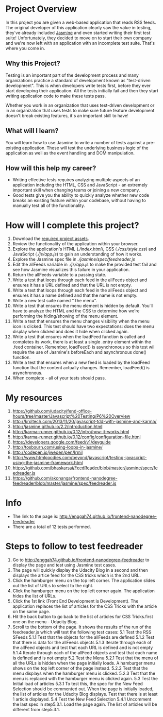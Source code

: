 # Project Overview

In this project you are given a web-based application that reads RSS feeds. The original developer of this application clearly saw the value in testing, they've already included [Jasmine](http://jasmine.github.io/) and even started writing their first test suite! Unfortunately, they decided to move on to start their own company and we're now left with an application with an incomplete test suite. That's where you come in.


## Why this Project?

Testing is an important part of the development process and many organizations practice a standard of development known as "test-driven development". This is when developers write tests first, before they ever start developing their application. All the tests initially fail and then they start writing application code to make these tests pass.

Whether you work in an organization that uses test-driven development or in an organization that uses tests to make sure future feature development doesn't break existing features, it's an important skill to have!


## What will I learn?

You will learn how to use Jasmine to write a number of tests against a pre-existing application. These will test the underlying business logic of the application as well as the event handling and DOM manipulation.


## How will this help my career?

* Writing effective tests requires analyzing multiple aspects of an application including the HTML, CSS and JavaScript - an extremely important skill when changing teams or joining a new company.
* Good tests give you the ability to quickly analyze whether new code breaks an existing feature within your codebase, without having to manually test all of the functionality.


# How will I complete this project?

1. Download the [required project assets](http://github.com/udacity/frontend-nanodegree-feedreader).
2. Review the functionality of the application within your browser.
3. Explore the application's HTML (*./index.html*), CSS (*./css/style.css*) and JavaScript (*./js/app.js*) to gain an understanding of how it works.
4. Explore the Jasmine spec file in *./jasmine/spec/feedreader.js*
5. Edit the allFeeds variable in *./js/app.js* to make the provided test fail and see how Jasmine visualizes this failure in your application.
6. Return the allFeeds variable to a passing state.
7. Write a test that loops through each feed in the allFeeds object and ensures it has a URL defined and that the URL is not empty.
8. Write a test that loops through each feed in the allFeeds object and ensures it has a name defined and that the name is not empty.
9. Write a new test suite named "The menu".
10. Write a test that ensures the menu element is hidden by default. You'll have to analyze the HTML and the CSS to determine how we're performing the hiding/showing of the menu element.
11. Write a test that ensures the menu changes visibility when the menu icon is clicked. This test should have two expectations: does the menu display when clicked and does it hide when clicked again.
12. Write a test that ensures when the loadFeed function is called and completes its work, there is at least a single .entry element within the .feed container. Remember, loadFeed() is asynchronous so this test wil require the use of Jasmine's beforeEach and asynchronous done() function.
13. Write a test that ensures when a new feed is loaded by the loadFeed function that the content actually changes. Remember, loadFeed() is asynchronous.
14. When complete - all of your tests should pass.

# My resources

1. https://github.com/udacity/fend-office-hours/tree/master/Javascript%20Testing/P6%20Overview
2. http://kroltech.com/2013/11/20/javascript-tdd-with-jasmine-and-karma/
3. http://jasmine.github.io/2.2/introduction.html
4. http://karma-runner.github.io/0.12/intro/how-it-works.html
6. http://karma-runner.github.io/0.12/config/configuration-file.html
7. https://developers.google.com/feed/v1/devguide
8. http://tosbourn.com/using-loops-in-jasmine/
9. http://codepen.io/jweden/pen/Irmil
10. http://www.htmlgoodies.com/beyond/javascript/testing-javascript-using-the-jasmine-framework.html
11. https://github.com/bhaskarsai/FeedReader/blob/master/jasmine/spec/feedreader.js
12. https://github.com/akonanga/frontend-nanodegree-feedreader/blob/master/jasmine/spec/feedreader.js

# Info

* The link to the page is: http://enggah74.github.io/frontend-nanodegree-feedreader
* There are a total of 12 tests performed.

# Steps to follow to test feedreader
1. Go to http://enggah74.github.io/frontend-nanodegree-feedreader to display the page and test using Jasmine test cases.
2. The page will quickly display the Udacity Blog in a second and then displays the artice feed for the CSS tricks which is the 2nd URL.
3. Click the hamburger menu on the top left corner. The application slides out the list of URLs to select to the right.
4. Click the hamburger menu on the top left corner again. The application hides the list of URLs.
5. Click the 1st link (Front End Development is Development). The application replaces the list of articles for the CSS Tricks with the article on the same page.
6. Hit the back button to go back to the list of articles for CSS Tricks.first one on the menu - Udacity Blog.
7. Scroll to the bottom of the page. It shows the results of the run of the feedreader.js which will test the following test cases:
	5.1 Test the RSS SFeeds
	  	5.1.1 Test that the objects for the allFeeds are defined
	  	5.1.2 Test that there is data for the allFeeds objects
	 	5.1.3 Iterate through each of the allFeed objects and test that each URL is defined and is not empty
	 	5.1.4 Iterate through each of the allFeed objects and test that each name is defined and is not empty
	5.2 Test the Menu
		5.2.1 Test that the menu of all the URLs is hidden when the page initially loads. A hamburger menu shows on the top left corner of the page instead.
		5.2.2 Test that the menu displays when the hamburger menu is clicked.
		5.2.3 Test that the menu is replaced with the hamburger menu is clicked again.
	5.3 Test the Initial load of articles
		5.3.1 To test this, the spec for the New Feed Selection should be commented out. When the page is initially loaded, the list of articles for the Udacity Blog displays. Test that there is at least 1 article displayed.
	5.4 Test the New Feed Selection
		5.4.1 Uncomment the last spec in step5.3.1. Load the page again. The list of articles will be different from step5.3.1.